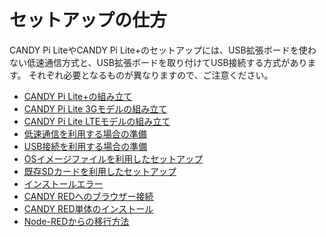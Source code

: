 # セットアップの仕方

CANDY Pi LiteやCANDY Pi Lite+のセットアップには、USB拡張ボードを使わない低速通信方式と、USB拡張ボードを取り付けてUSB接続する方式があります。
それぞれ必要となるものが異なりますので、ご注意ください。

* [CANDY Pi Lite+の組み立て](assemble-plus.md)
* [CANDY Pi Lite 3Gモデルの組み立て](assemble-3g.md)
* [CANDY Pi Lite LTEモデルの組み立て](assemble-lte.md)
* [低速通信を利用する場合の準備](uart.md)
* [USB接続を利用する場合の準備](usb.md)
* [OSイメージファイルを利用したセットアップ](etcher.md)
* [既存SDカードを利用したセットアップ](terminal.md)
* [インストールエラー](installation-errors.md)
* [CANDY REDへのブラウザー接続](bworsing-candy-red.md)
* [CANDY RED単体のインストール](candy-red.md)
* [Node-REDからの移行方法](node-red-migration.md)
